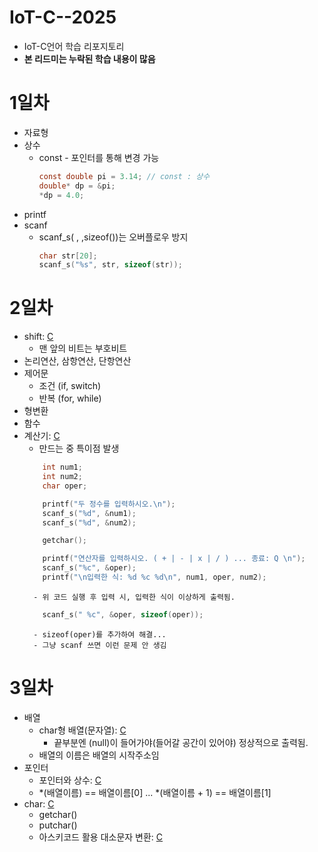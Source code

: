 # IoT-C--2025
- IoT-C언어 학습 리포지토리
- **본 리드미는 누락된 학습 내용이 많음**

# 1일차
- 자료형
- 상수
    - const - 포인터를 통해 변경 가능
        ```c
        const double pi = 3.14; // const : 상수
        double* dp = &pi;
        *dp = 4.0;
        ```
- printf
- scanf
    - scanf_s( , ,sizeof())는 오버플로우 방지
        ```c
        char str[20];
        scanf_s("%s", str, sizeof(str));
        ``` 

# 2일차
- shift: [C](./day02/c_shift.c)
    - 맨 앞의 비트는 부호비트
- 논리연산, 삼항연산, 단항연산
- 제어문
    - 조건 (if, switch)
    - 반복 (for, while)
- 형변환
- 함수
- 계산기: [C](./day02/c_계산기.c)
    - 만드는 중 특이점 발생
    ```c	
        int num1;
        int num2;
        char oper;

    	printf("두 정수를 입력하시오.\n");
		scanf_s("%d", &num1);
		scanf_s("%d", &num2);

		getchar();

		printf("연산자를 입력하시오. ( + | - | x | / ) ... 종료: Q \n");
		scanf_s("%c", &oper);
		printf("\n입력한 식: %d %c %d\n", num1, oper, num2);
    ```
        - 위 코드 실행 후 입력 시, 입력한 식이 이상하게 출력됨.
    ```c
        scanf_s(" %c", &oper, sizeof(oper));
    ```
        - sizeof(oper)를 추가하여 해결...
        - 그냥 scanf 쓰면 이런 문제 안 생김

# 3일차
- 배열
    - char형 배열(문자열): [C](./day03/c_문자배열.c)
        - 끝부분엔 (null)이 들어가야(들어갈 공간이 있어야) 정상적으로 출력됨.
    - 배열의 이름은 배열의 시작주소임
- 포인터
    - 포인터와 상수: [C](./day03/c_포인터와_상수.c)
    - *(배열이름) == 배열이름[0] ... *(배열이름 + 1) == 배열이름[1]
- char: [C](./day03/c_input_char.c)
    - getchar()
    - putchar()
    - 아스키코드 활용 대소문자 변환: [C](./day03/c_대소문자변환기.c)